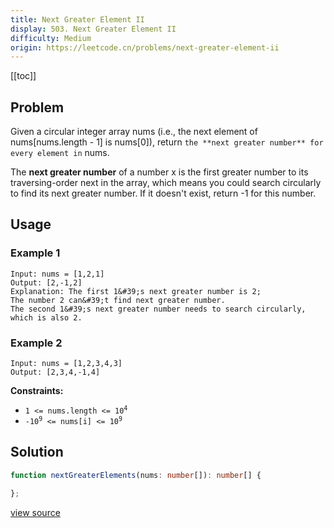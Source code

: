 ```yaml
---
title: Next Greater Element II
display: 503. Next Greater Element II
difficulty: Medium
origin: https://leetcode.cn/problems/next-greater-element-ii
---
```


[[toc]]

## Problem

Given a circular integer array nums (i.e., the next element of nums[nums.length - 1] is nums[0]), return `the **next greater number** for every element in` nums.

The **next greater number** of a number x is the first greater number to its traversing-order next in the array, which means you could search circularly to find its next greater number. If it doesn&#39;t exist, return -1 for this number.

## Usage

### Example 1

```
Input: nums = [1,2,1]
Output: [2,-1,2]
Explanation: The first 1&#39;s next greater number is 2;
The number 2 can&#39;t find next greater number.
The second 1&#39;s next greater number needs to search circularly, which is also 2.
```

### Example 2

```
Input: nums = [1,2,3,4,3]
Output: [2,3,4,-1,4]
```


**Constraints:**

- <code>1 &lt;= nums.length &lt;= 10<sup>4</sup></code>
- <code>-10<sup>9</sup> &lt;= nums[i] &lt;= 10<sup>9</sup></code>


## Solution

```ts
function nextGreaterElements(nums: number[]): number[] {

};
```

[view source](https://leetcode.cn/problems/next-greater-element-ii)
